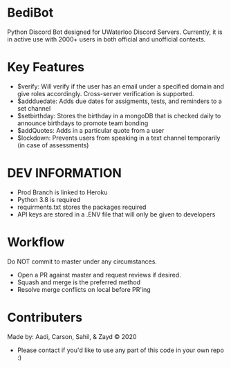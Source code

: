 # BediBot
Python Discord Bot designed for UWaterloo Discord Servers. Currently, it is in active use with 2000+ users in both official and unofficial contexts.

Key Features
========
- $verify: Will verify if the user has an email under a specified domain and give roles accordingly. Cross-server verification is supported.
- $addduedate: Adds due dates for assigments, tests, and reminders to a set channel
- $setbirthday: Stores the birthday in a mongoDB that is checked daily to announce birthdays to promote team bonding
- $addQuotes: Adds in a particular quote from a user
- $lockdown: Prevents users from speaking in a text channel temporarily (in case of assessments)

DEV INFORMATION
========
- Prod Branch is linked to Heroku
- Python 3.8 is required
- requirments.txt stores the packages required
- API keys are stored in a .ENV file that will only be given to developers

Workflow
========
Do NOT commit to master under any circumstances.
- Open a PR against master and request reviews if desired.
- Squash and merge is the preferred method
- Resolve merge conflicts on local before PR'ing

Contributers
========
Made by: Aadi, Carson, Sahil, & Zayd © 2020
- Please contact if you'd like to use any part of this code in your own repo :)
